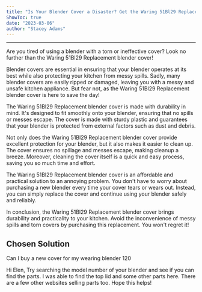 ```yaml
---
title: "Is Your Blender Cover a Disaster? Get the Waring 51Bl29 Replacement Now!"
ShowToc: true 
date: "2023-03-06"
author: "Stacey Adams"
---
```

*****
Are you tired of using a blender with a torn or ineffective cover? Look no further than the Waring 51Bl29 Replacement blender cover!

Blender covers are essential in ensuring that your blender operates at its best while also protecting your kitchen from messy spills. Sadly, many blender covers are easily ripped or damaged, leaving you with a messy and unsafe kitchen appliance. But fear not, as the Waring 51Bl29 Replacement blender cover is here to save the day!

The Waring 51Bl29 Replacement blender cover is made with durability in mind. It's designed to fit smoothly onto your blender, ensuring that no spills or messes escape. The cover is made with sturdy plastic and guarantees that your blender is protected from external factors such as dust and debris.

Not only does the Waring 51Bl29 Replacement blender cover provide excellent protection for your blender, but it also makes it easier to clean up. The cover ensures no spillage and messes escape, making cleanup a breeze. Moreover, cleaning the cover itself is a quick and easy process, saving you so much time and effort.

The Waring 51Bl29 Replacement blender cover is an affordable and practical solution to an annoying problem. You don't have to worry about purchasing a new blender every time your cover tears or wears out. Instead, you can simply replace the cover and continue using your blender safely and reliably.

In conclusion, the Waring 51Bl29 Replacement blender cover brings durability and practicality to your kitchen. Avoid the inconvenience of messy spills and torn covers by purchasing this replacement. You won't regret it!


## Chosen Solution
 Can I buy a new cover for my wearing blender 120

 Hi Elen,
Try searching the model number of your blender and see if you can find the parts.
I was able to find the top lid and some other parts here. There are a few other websites selling parts too.
Hope this helps!




